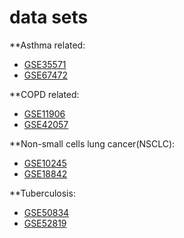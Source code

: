 # data sets
**Asthma related:
* [GSE35571](https://www.ncbi.nlm.nih.gov/geo/query/acc.cgi?acc=GSE35571)
* [GSE67472](https://www.ncbi.nlm.nih.gov/geo/query/acc.cgi?acc=GSE67472)

**COPD related:
* [GSE11906](https://www.ncbi.nlm.nih.gov/geo/query/acc.cgi?acc=GSE11906)
* [GSE42057](https://www.ncbi.nlm.nih.gov/geo/query/acc.cgi?acc=GSE42057)

**Non-small cells lung cancer(NSCLC):
* [GSE10245](https://www.ncbi.nlm.nih.gov/geo/query/acc.cgi?acc=GSE10245)
* [GSE18842](https://www.ncbi.nlm.nih.gov/geo/query/acc.cgi?acc=GSE18842)

**Tuberculosis:
* [GSE50834](https://www.ncbi.nlm.nih.gov/geo/query/acc.cgi?acc=GSE50834)
* [GSE52819](https://www.ncbi.nlm.nih.gov/geo/query/acc.cgi?acc=GSE52819)